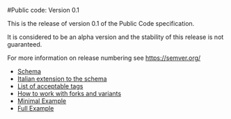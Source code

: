 #Public code: Version 0.1


This is the release of version 0.1 of the Public Code specification.

It is considered to be an alpha version and the stability of this release is not guaranteed.

For more information on release numbering see https://semver.org/

* [Schema](schema.md)
* [Italian extension to the schema](schema.it.md)
* [List of acceptable tags](tags.md)
* [How to work with forks and variants](forks.md)
* [Minimal Example](example/publiccode.minimal.yml)
* [Full Example](example/publiccode.yml)
